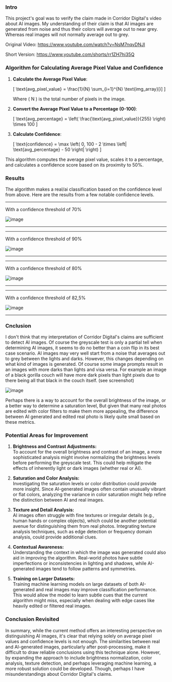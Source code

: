 ### Intro
This project's goal was to verify the claim made in Corridor Digital's video about AI images. My understanding of their claim is that AI images are generated from noise and thus their colors will average out to near grey. Whereas real images will not normally average out to grey. 
 
Original Video: https://www.youtube.com/watch?v=NsM7nqvDNJI

Short Version: https://www.youtube.com/shorts/rr1ZH7hi35Q

### Algorithm for Calculating Average Pixel Value and Confidence

1. **Calculate the Average Pixel Value**:

   \[
   \text{avg\_pixel\_value} = \frac{1}{N} \sum_{i=1}^{N} \text{img\_array}[i]
   \]

   Where \( N \) is the total number of pixels in the image.

2. **Convert the Average Pixel Value to a Percentage (0-100)**:

   \[
   \text{avg\_percentage} = \left( \frac{\text{avg\_pixel\_value}}{255} \right) \times 100
   \]

3. **Calculate Confidence**:

   \[
   \text{confidence} = \max \left( 0, 100 - 2 \times \left| \text{avg\_percentage} - 50 \right| \right)
   \]

This algorithm computes the average pixel value, scales it to a percentage, and calculates a confidence score based on its proximity to 50%.


### Results

The algorithm makes a real/ai classification based on the confidence level from above. Here are the results from a few notable confidence levels.

--------------------------------------------------------------
With a confidence threshold of 70%

![image](https://github.com/user-attachments/assets/1095b387-2cea-4745-807b-ef9ecf3e45ef)

--------------------------------------------------------------
--------------------------------------------------------------
With a confidence threshold of 90%

![image](https://github.com/user-attachments/assets/51bc97d7-a904-4c22-81a5-d491edc00a52)

--------------------------------------------------------------
--------------------------------------------------------------
With a confidence threshold of 80%

![image](https://github.com/user-attachments/assets/414e019c-d593-4222-a381-9fefc6cc0e3b)


--------------------------------------------------------------
--------------------------------------------------------------

With a confidence threshold of 82,5%

![image](https://github.com/user-attachments/assets/6adb69a7-e15f-4c3b-90af-b589657c526e)


--------------------------------------------------------------

### Cnclusion

I don't think that my interpretation of Corridor Digital's claims are sufficient to detect AI images. Of course the greyscale test is only a partial tell when determining AI images, it seems to do no better than a coin flip in its best case scenario. AI images may very well start from a noise that averages out to grey between the lights and darks. However, this changes depending on what kind of images is generated. Of course some image prompts result in an images with more darks than lights and visa versa. For example an image of a black gorilla couch will have more dark pixels than light pixels due to there being all that black in the couch itself. (see screenshot)

![image](https://github.com/user-attachments/assets/14b6bb8f-761e-446e-9621-4e38b0bcc47d)

Perhaps there is a way to account for the overall brightness of the image, or a better way to determine a saturation level, But given that many real photos are edited with color filters to make them more appealing, the difference between AI generated and edited real photo is likely quite small based on these metrics. 

### Potential Areas for Improvement

1. **Brightness and Contrast Adjustments:**  
   To account for the overall brightness and contrast of an image, a more sophisticated analysis might involve normalizing the brightness levels before performing the greyscale test. This could help mitigate the effects of inherently light or dark images (whether real or AI).

2. **Saturation and Color Analysis:**  
   Investigating the saturation levels or color distribution could provide more insight. Since AI-generated images often contain unusually vibrant or flat colors, analyzing the variance in color saturation might help refine the distinction between AI and real images.

3. **Texture and Detail Analysis:**  
   AI images often struggle with fine textures or irregular details (e.g., human hands or complex objects), which could be another potential avenue for distinguishing them from real photos. Integrating texture analysis techniques, such as edge detection or frequency domain analysis, could provide additional clues.

4. **Contextual Awareness:**  
   Understanding the context in which the image was generated could also aid in improving the algorithm. Real-world photos have subtle imperfections or inconsistencies in lighting and shadows, while AI-generated images tend to follow patterns and symmetries.

5. **Training on Larger Datasets:**  
   Training machine learning models on large datasets of both AI-generated and real images may improve classification performance. This would allow the model to learn subtle cues that the current algorithm might miss, especially when dealing with edge cases like heavily edited or filtered real images.

### Conclusion Revisited

In summary, while the current method offers an interesting perspective on distinguishing AI images, it's clear that relying solely on average pixel values and confidence levels is not enough. The similarities between real and AI-generated images, particularly after post-processing, make it difficult to draw reliable conclusions using this technique alone. However, by expanding the approach to include brightness normalization, color analysis, texture detection, and perhaps leveraging machine learning, a more robust solution could be developed. Though, perhaps I have misunderstandings about Corridor Digital's claims.
